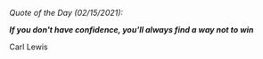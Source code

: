 *Quote of the Day (02/15/2021):*

_**If you don't have confidence, you'll always find a way not to win**_

Carl Lewis